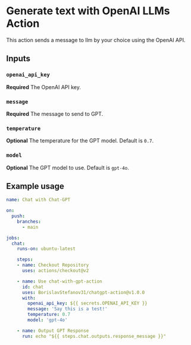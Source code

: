 # Generate text with OpenAI LLMs Action

This action sends a message to llm by your choice using the OpenAI API.

## Inputs

### `openai_api_key`

**Required** The OpenAI API key.

### `message`

**Required** The message to send to GPT.

### `temperature`

**Optional** The temperature for the GPT model. Default is `0.7`.

### `model`

**Optional** The GPT model to use. Default is `gpt-4o`.

## Example usage

```yaml
name: Chat with Chat-GPT

on:
  push:
    branches:
      - main

jobs:
  chat:
    runs-on: ubuntu-latest

    steps:
    - name: Checkout Repository
      uses: actions/checkout@v2

    - name: Use chat-with-gpt-action
      id: chat
      uses: BorislavStefanov31/chatgpt-action@v1.0.0
      with:
        openai_api_key: ${{ secrets.OPENAI_API_KEY }}
        message: 'Say this is a test!'
        temperature: 0.7
        model: 'gpt-4o'

    - name: Output GPT Response
      run: echo "${{ steps.chat.outputs.response_message }}"
